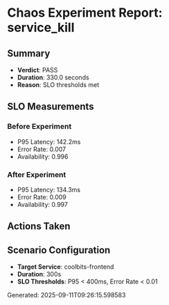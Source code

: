 # Chaos Experiment Report: service_kill

## Summary
- **Verdict**: PASS
- **Duration**: 330.0 seconds
- **Reason**: SLO thresholds met

## SLO Measurements
### Before Experiment
- P95 Latency: 142.2ms
- Error Rate: 0.007
- Availability: 0.996

### After Experiment
- P95 Latency: 134.3ms
- Error Rate: 0.009
- Availability: 0.997

## Actions Taken


## Scenario Configuration
- **Target Service**: coolbits-frontend
- **Duration**: 300s
- **SLO Thresholds**: P95 < 400ms, Error Rate < 0.01

Generated: 2025-09-11T09:26:15.598583
